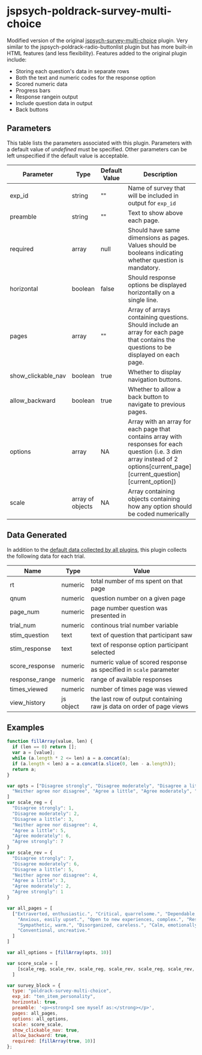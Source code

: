 # jspsych-poldrack-survey-multi-choice

Modified version of the original [jspsych-survey-multi-choice](http://docs.jspsych.org/plugins/jspsych-survey-multi-choice/) plugin. Very similar to the jspsych-poldrack-radio-buttonlist plugin but has more built-in HTML features (and less flexibility). Features added to the original plugin include: 

* Storing each question's data in separate rows 
* Both the text and numeric codes for the response option 
* Scored numeric data
* Progress bars
* Response rangein output 
* Include question data in output
* Back buttons

## Parameters

This table lists the parameters associated with this plugin. Parameters with a default value of *undefined* must be specified. Other parameters can be left unspecified if the default value is acceptable.

Parameter | Type | Default Value | Description
----------|------|---------------|------------
exp_id | string | "" | Name of survey that will be included in output for `exp_id`
preamble | string | "" | Text to show above each page.
required | array  | null | Should have same dimensions as pages. Values should be booleans indicating whether question is mandatory.
horizontal | boolean | false | Should response options be displayed horizontally on a single line.
pages | array | "" | Array of arrays containing questions. Should include an array for each page that contains the questions to be displayed on each page.
show_clickable_nav | boolean | true | Whether to display navigation buttons.
allow_backward | boolean | true | Whether to allow a back button to navigate to previous pages.
options | array | NA | Array with an array for each page that contains array with responses for each question (i.e. 3 dim array instead of 2 options\[current_page\]\[current_question\]\[current_option\])
scale | array of objects | NA | Array containing objects containing how any option should be coded numerically

## Data Generated

In addition to the [default data collected by all plugins](http://docs.jspsych.org/plugins/overview/#datacollectedbyplugins), this plugin collects the following data for each trial.


Name | Type | Value
-----|------|------
rt | numeric | total number of ms spent on that page
qnum | numeric | question number on a given page
page_num | numeric | page number question was presented in
trial_num | numeric | continous trial number variable
stim_question | text | text of question that participant saw
stim_response | text | text of response option participant selected
score_response | numeric | numeric value of scored response as specified in `scale` parameter
response_range | numeric | range of available responses
times_viewed | numeric | number of times page was viewed
view_history | js object | the last row of output containing raw js data on order of page views

## Examples

```javascript
function fillArray(value, len) {
  if (len == 0) return [];
  var a = [value];
  while (a.length * 2 <= len) a = a.concat(a);
  if (a.length < len) a = a.concat(a.slice(0, len - a.length));
  return a;
}

var opts = ["Disagree strongly", "Disagree moderately", "Disagree a little",
  "Neither agree nor disagree", "Agree a little", "Agree moderately", "Agree strongly"
]
var scale_reg = {
  "Disagree strongly": 1,
  "Disagree moderately": 2,
  "Disagree a little": 3,
  "Neither agree nor disagree": 4,
  "Agree a little": 5,
  "Agree moderately": 6,
  "Agree strongly": 7
}
var scale_rev = {
  "Disagree strongly": 7,
  "Disagree moderately": 6,
  "Disagree a little": 5,
  "Neither agree nor disagree": 4,
  "Agree a little": 3,
  "Agree moderately": 2,
  "Agree strongly": 1
}

var all_pages = [
  ["Extraverted, enthusiastic.", "Critical, quarrelsome.", "Dependable, self-disciplined.",
    "Anxious, easily upset.", "Open to new experiences, complex.", "Reserved, quiet.",
    "Sympathetic, warm.", "Disorganized, careless.", "Calm, emotionally stable.",
    "Conventional, uncreative."
  ]
]

var all_options = [fillArray(opts, 10)]

var score_scale = [
    [scale_reg, scale_rev, scale_reg, scale_rev, scale_reg, scale_rev, scale_reg, scale_rev, scale_reg, scale_rev]
  ]

var survey_block = {
  type: "poldrack-survey-multi-choice",
  exp_id: "ten_item_personality",
  horizontal: true,
  preamble: '<p><strong>I see myself as:</strong></p>',
  pages: all_pages,
  options: all_options,
  scale: score_scale,
  show_clickable_nav: true,
  allow_backward: true,
  required: [fillArray(true, 10)]
};
```